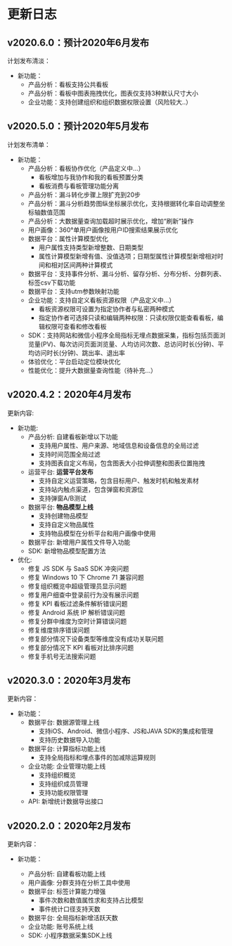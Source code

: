 # 更新日志

## v2020.6.0：预计2020年6月发布

计划发布清淡：

* 新功能：
  * 产品分析：看板支持公共看板
  * 产品分析：看板中图表拖拽优化，图表仅支持3种默认尺寸大小
  * 企业功能：支持创建组织和组织数据权限设置（风险较大..）

## v2020.5.0：预计2020年5月发布

计划发布清单：

* 新功能：
  * 产品分析：看板协作优化（产品定义中...）
    * 看板增加与我协作和我的看板预置分类
    * 看板消费与看板管理功能分离
  * 产品分析：漏斗转化步骤上限扩充到20步
  * 产品分析：漏斗分析趋势图纵坐标展示优化，支持根据转化率自动调整坐标轴数值范围
  * 产品分析：大数据量查询加载超时展示优化，增加“刷新”操作
  * 用户画像：360°单用户画像按用户ID搜索结果展示优化
  * 数据平台：属性计算模型优化
    * 用户属性支持类型新增整数、日期类型
    * 属性计算模型新增有值、没值选项；日期型属性计算模型新增相对时间和相对区间两种计算模式
  * 数据平台：支持事件分析、漏斗分析、留存分析、分布分析、分群列表、标签csv下载功能
  * 数据平台：支持utm参数映射功能
  * 企业功能：支持自定义看板资源权限（产品定义中...）
    * 看板资源权限可设置为指定协作者与私密两种模式
    * 指定协作者可选择只读和编辑两种权限：只读权限仅能查看看板，编辑权限可查看和修改看板
  * SDK：支持网站和微信小程序全局指标无埋点数据采集，指标包括页面浏览量\(PV\)、每次访问页面浏览量、人均访问次数、总访问时长\(分钟\)、平均访问时长\(分钟\)、跳出率、退出率
  * 体验优化：平台启动定位模块优化
  * 性能优化：提升大数据量查询性能（待补充...）

## v2020.4.2：2020年4月发布

更新内容:

* 新功能:
  * 产品分析: 自建看板新增以下功能
    * 支持用户属性、用户来源、地域信息和设备信息的全局过滤
    * 支持时间范围全局过滤
    * 支持图表自定义布局，包含图表大小拉伸调整和图表位置拖拽
  * 运营平台: **运营平台发布**
    * 支持自定义运营策略，包含目标用户、触发时机和触发素材
    * 支持站内触点渠道，包含弹窗和资源位
    * 支持弹窗A/B测试
  * 数据平台: **物品模型上线**
    * 支持创建物品模型
    * 支持自定义物品属性
    * 支持物品模型在分析平台和用户画像中使用
  * 数据平台: 新增用户属性文件导入功能
  * SDK: 新增物品模型配置方法
* 优化: 
  * 修复 JS SDK 与 SaaS SDK 冲突问题 
  * 修复 Windows 10 下 Chrome 71 兼容问题 
  * 修复组织概览中超级管理员显示问题 
  * 修复用户细查中登录前行为没有展示问题 
  * 修复 KPI 看板过滤条件解析错误问题 
  * 修复 Android 系统 IP 解析错误问题 
  * 修复分群中维度为空时计算错误问题 
  * 修复维度排序错误问题 
  * 修复部分情况下设备类型等维度没有成功关联问题
  * 修复部分情况下 KPI 看板对比排序问题 
  * 修复手机号无法搜索问题 

## v2020.3.0：2020年3月发布

更新内容：

* 新功能：
  * 数据平台: 数据源管理上线
    * 支持iOS、Android、微信小程序、JS和JAVA SDK的集成和管理
    * 支持历史数据导入功能
  * 数据平台: 计算指标功能上线
    * 支持全局指标和埋点事件的加减除运算规则
  * 企业功能: 企业管理功能上线
    * 支持组织概览
    * 支持组织成员管理
    * 支持功能权限管理
  * API: 新增统计数据导出接口

## v2020.2.0：2020年2月发布

更新内容：

* 新功能：

  * 产品分析: 自建看板功能上线
  * 用户画像: 分群支持在分析工具中使用
  * 数据平台: 标签计算能力增强
    * 事件次数和数值属性求和支持占比模型
    * 事件统计口径支持天数
  * 数据平台: 全局指标新增活跃天数
  * 企业功能: 账号系统上线
  * SDK: 小程序数据采集SDK上线

